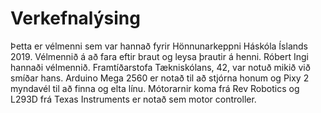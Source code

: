 # Verkefnalýsing
Þetta er vélmenni sem var hannað fyrir Hönnunarkeppni Háskóla Íslands 2019. Vélmennið á að fara eftir braut og leysa þrautir á henni. Róbert Ingi hannaði vélmennið. Framtíðarstofa Tækniskólans, 42, var notuð mikið við smíðar hans. Arduino Mega 2560 er notað til að stjórna honum og Pixy 2 myndavél til að finna og elta línu. Mótorarnir koma frá Rev Robotics og L293D frá Texas Instruments er notað sem motor controller.